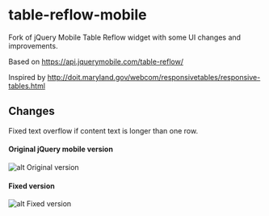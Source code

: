 # table-reflow-mobile
Fork of jQuery Mobile Table Reflow widget with some UI changes and improvements.

Based on https://api.jquerymobile.com/table-reflow/

Inspired by http://doit.maryland.gov/webcom/responsivetables/responsive-tables.html

## Changes
Fixed text overflow if content text is longer than one row.
#### Original jQuery mobile version
![alt Original version](http://obrazky.auto-makler.cz/obrazky/table_reflow_error.png "Original version")
#### Fixed version
![alt Fixed version](http://obrazky.auto-makler.cz/obrazky/table_reflow_fix.png "Fixed version")
